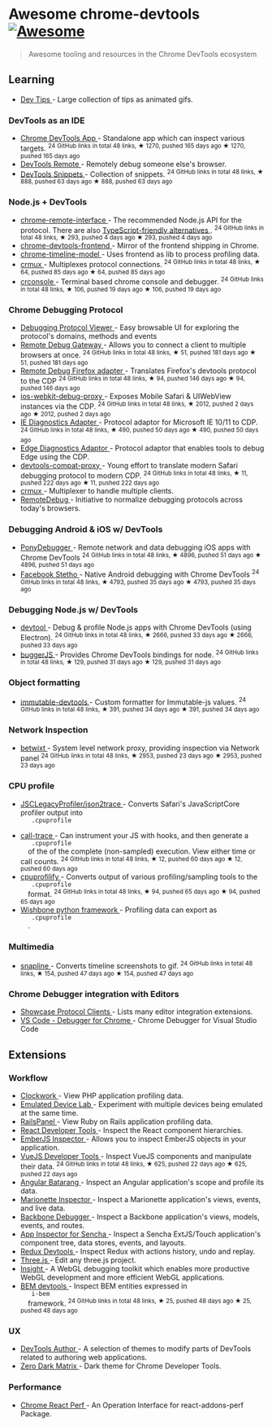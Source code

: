 <h1>
 Awesome chrome-devtools
 <a href="https://github.com/sindresorhus/awesome">
  <img alt="Awesome" src="https://cdn.rawgit.com/sindresorhus/awesome/d7305f38d29fed78fa85652e3a63e154dd8e8829/media/badge.svg"/>
 </a>
</h1>
<blockquote>
 <p>
  Awesome tooling and resources in the Chrome DevTools ecosystem
 </p>
</blockquote>
<h2>
 Learning
</h2>
<ul>
 <li>
  <a href="https://umaar.com/dev-tips/">
   Dev Tips
  </a>
  - Large collection of tips as animated gifs.
 </li>
</ul>
<h3>
 DevTools as an IDE
</h3>
<ul>
 <li>
  <a href="https://github.com/auchenberg/chrome-devtools-app">
   Chrome DevTools App
  </a>
  - Standalone app which can inspect various targets.
  <sup>
   24 GitHub links in total 48 links, ★ 1270, pushed 165 days ago
  </sup>
  <sup>
   &#9733 1270, pushed 165 days ago
  </sup>
 </li>
 <li>
  <a href="https://devtoolsremote.com/">
   DevTools Remote
  </a>
  - Remotely debug someone else's browser.
 </li>
 <li>
  <a href="https://github.com/bahmutov/code-snippets">
   DevTools Snippets
  </a>
  - Collection of snippets.
  <sup>
   24 GitHub links in total 48 links, ★ 888, pushed 63 days ago
  </sup>
  <sup>
   &#9733 888, pushed 63 days ago
  </sup>
 </li>
</ul>
<h3>
 Node.js + DevTools
</h3>
<ul>
 <li>
  <a href="https://github.com/cyrus-and/chrome-remote-interface">
   chrome-remote-interface
  </a>
  - The recommended Node.js API for the protocol. There are also
  <a href="https://github.com/DickvdBrink/chrome-debug-protocol">
   TypeScript-friendly alternatives
  </a>
  .
  <sup>
   24 GitHub links in total 48 links, ★ 293, pushed 4 days ago
  </sup>
  <sup>
   &#9733 293, pushed 4 days ago
  </sup>
 </li>
 <li>
  <a href="https://www.npmjs.com/package/chrome-devtools-frontend">
   chrome-devtools-frontend
  </a>
  - Mirror of the frontend shipping in Chrome.
 </li>
 <li>
  <a href="https://www.npmjs.com/package/devtools-timeline-model">
   chrome-timeline-model
  </a>
  - Uses frontend as lib to process profiling data.
 </li>
 <li>
  <a href="https://github.com/sidorares/crmux">
   crmux
  </a>
  - Multiplexes protocol connections.
  <sup>
   24 GitHub links in total 48 links, ★ 64, pushed 85 days ago
  </sup>
  <sup>
   &#9733 64, pushed 85 days ago
  </sup>
 </li>
 <li>
  <a href="https://github.com/sidorares/crconsole">
   crconsole
  </a>
  - Terminal based chrome console and debugger.
  <sup>
   24 GitHub links in total 48 links, ★ 106, pushed 19 days ago
  </sup>
  <sup>
   &#9733 106, pushed 19 days ago
  </sup>
 </li>
</ul>
<h3>
 Chrome Debugging Protocol
</h3>
<ul>
 <li>
  <a href="https://chromedevtools.github.io/debugger-protocol-viewer/">
   Debugging Protocol Viewer
  </a>
  - Easy browsable UI for exploring the protocol's domains, methods and events
 </li>
 <li>
  <a href="https://github.com/RemoteDebug/remotedebug-gateway">
   Remote Debug Gateway
  </a>
  - Allows you to connect a client to multiple browsers at once.
  <sup>
   24 GitHub links in total 48 links, ★ 51, pushed 181 days ago
  </sup>
  <sup>
   &#9733 51, pushed 181 days ago
  </sup>
 </li>
 <li>
  <a href="https://github.com/RemoteDebug/remotedebug-firefox-adapter">
   Remote Debug Firefox adapter
  </a>
  - Translates Firefox's devtools protocol to the CDP
  <sup>
   24 GitHub links in total 48 links, ★ 94, pushed 146 days ago
  </sup>
  <sup>
   &#9733 94, pushed 146 days ago
  </sup>
 </li>
 <li>
  <a href="https://github.com/google/ios-webkit-debug-proxy">
   ios-webkit-debug-proxy
  </a>
  - Exposes Mobile Safari & UIWebView instances via the CDP.
  <sup>
   24 GitHub links in total 48 links, ★ 2012, pushed 2 days ago
  </sup>
  <sup>
   &#9733 2012, pushed 2 days ago
  </sup>
 </li>
 <li>
  <a href="https://github.com/Microsoft/IEDiagnosticsAdapter">
   IE Diagnostics Adapter
  </a>
  - Protocol adaptor for Microsoft IE 10/11 to CDP.
  <sup>
   24 GitHub links in total 48 links, ★ 490, pushed 50 days ago
  </sup>
  <sup>
   &#9733 490, pushed 50 days ago
  </sup>
 </li>
 <li>
  <a href="https://github.com/Microsoft/edge-diagnostics-adaptor">
   Edge Diagnostics Adaptor
  </a>
  - Protocol adaptor that enables tools to debug Edge using the CDP.
 </li>
 <li>
  <a href="https://github.com/artygus/devtools-compat-proxy">
   devtools-compat-proxy
  </a>
  - Young effort to translate modern Safari debugging protocol to modern CDP.
  <sup>
   24 GitHub links in total 48 links, ★ 11, pushed 222 days ago
  </sup>
  <sup>
   &#9733 11, pushed 222 days ago
  </sup>
 </li>
 <li>
  <a href="https://github.com/sidorares/crmux">
   crmux
  </a>
  - Multiplexer to handle multiple clients.
 </li>
 <li>
  <a href="https://github.com/RemoteDebug">
   RemoteDebug
  </a>
  - Initiative to normalize debugging protocols across today's browsers.
 </li>
</ul>
<h3>
 Debugging Android & iOS w/ DevTools
</h3>
<ul>
 <li>
  <a href="https://github.com/square/PonyDebugger">
   PonyDebugger
  </a>
  - Remote network and data debugging iOS apps with Chrome DevTools
  <sup>
   24 GitHub links in total 48 links, ★ 4896, pushed 51 days ago
  </sup>
  <sup>
   &#9733 4896, pushed 51 days ago
  </sup>
 </li>
 <li>
  <a href="https://github.com/facebook/stetho">
   Facebook Stetho
  </a>
  - Native Android debugging with Chrome DevTools
  <sup>
   24 GitHub links in total 48 links, ★ 4793, pushed 35 days ago
  </sup>
  <sup>
   &#9733 4793, pushed 35 days ago
  </sup>
 </li>
</ul>
<h3>
 Debugging Node.js w/ DevTools
</h3>
<ul>
 <li>
  <a href="https://github.com/Jam3/devtool">
   devtool
  </a>
  - Debug & profile Node.js apps with Chrome DevTools (using Electron).
  <sup>
   24 GitHub links in total 48 links, ★ 2666, pushed 33 days ago
  </sup>
  <sup>
   &#9733 2666, pushed 33 days ago
  </sup>
 </li>
 <li>
  <a href="https://github.com/buggerjs/bugger">
   buggerJS
  </a>
  - Provides Chrome DevTools bindings for node.
  <sup>
   24 GitHub links in total 48 links, ★ 129, pushed 31 days ago
  </sup>
  <sup>
   &#9733 129, pushed 31 days ago
  </sup>
 </li>
</ul>
<h3>
 Object formatting
</h3>
<ul>
 <li>
  <a href="https://github.com/andrewdavey/immutable-devtools">
   immutable-devtools
  </a>
  - Custom formatter for Immutable-js values.
  <sup>
   24 GitHub links in total 48 links, ★ 391, pushed 34 days ago
  </sup>
  <sup>
   &#9733 391, pushed 34 days ago
  </sup>
 </li>
</ul>
<h3>
 Network Inspection
</h3>
<ul>
 <li>
  <a href="https://github.com/kdzwinel/betwixt">
   betwixt
  </a>
  - System level network proxy, providing inspection via Network panel
  <sup>
   24 GitHub links in total 48 links, ★ 2953, pushed 23 days ago
  </sup>
  <sup>
   &#9733 2953, pushed 23 days ago
  </sup>
 </li>
</ul>
<h3>
 CPU profile
</h3>
<ul>
 <li>
  <a href="https://github.com/facebook/react-native/blob/master/JSCLegacyProfiler/json2trace">
   JSCLegacyProfiler/json2trace
  </a>
  - Converts Safari's JavaScriptCore profiler output into
  <code>
   .cpuprofile
  </code>
 </li>
 <li>
  <a href="https://github.com/brendankenny/call-trace">
   call-trace
  </a>
  - Can instrument your JS with hooks, and then generate a
  <code>
   .cpuprofile
  </code>
  of the of the complete (non-sampled) execution. View either time or call counts.
  <sup>
   24 GitHub links in total 48 links, ★ 12, pushed 60 days ago
  </sup>
  <sup>
   &#9733 12, pushed 60 days ago
  </sup>
 </li>
 <li>
  <a href="https://github.com/thlorenz/cpuprofilify">
   cpuprofilify
  </a>
  - Converts output of various profiling/sampling tools to the
  <code>
   .cpuprofile
  </code>
  format.
  <sup>
   24 GitHub links in total 48 links, ★ 94, pushed 65 days ago
  </sup>
  <sup>
   &#9733 94, pushed 65 days ago
  </sup>
 </li>
 <li>
  <a href="http://wishbone.readthedocs.org/en/develop/miscellaneous.html#profiling">
   Wishbone python framework
  </a>
  - Profiling data can export as
  <code>
   .cpuprofile
  </code>
  .
 </li>
</ul>
<h3>
 Multimedia
</h3>
<ul>
 <li>
  <a href="https://github.com/pmdartus/snapline">
   snapline
  </a>
  - Converts timeline screenshots to gif.
  <sup>
   24 GitHub links in total 48 links, ★ 154, pushed 47 days ago
  </sup>
  <sup>
   &#9733 154, pushed 47 days ago
  </sup>
 </li>
</ul>
<h3>
 Chrome Debugger integration with Editors
</h3>
<ul>
 <li>
  <a href="https://developer.chrome.com/devtools/docs/debugging-clients">
   Showcase Protocol Clients
  </a>
  - Lists many editor integration extensions.
 </li>
 <li>
  <a href="https://github.com/Microsoft/vscode-chrome-debug/">
   VS Code - Debugger for Chrome
  </a>
  - Chrome Debugger for Visual Studio Code
 </li>
</ul>
<h2>
 Extensions
</h2>
<h3>
 Workflow
</h3>
<ul>
 <li>
  <a href="https://chrome.google.com/webstore/detail/clockwork/dmggabnehkmmfmdffgajcflpdjlnoemp?hl=en">
   Clockwork
  </a>
  - View PHP application profiling data.
 </li>
 <li>
  <a href="https://chrome.google.com/webstore/detail/emulated-device-lab/oaonfodocibcdobdeelbbfggjombamff">
   Emulated Device Lab
  </a>
  - Experiment with multiple devices being emulated at the same time.
 </li>
 <li>
  <a href="https://chrome.google.com/webstore/detail/railspanel/gjpfobpafnhjhbajcjgccbbdofdckggg?hl=en-US">
   RailsPanel
  </a>
  - View Ruby on Rails application profiling data.
 </li>
 <li>
  <a href="https://chrome.google.com/webstore/detail/react-developer-tools/fmkadmapgofadopljbjfkapdkoienihi">
   React Developer Tools
  </a>
  - Inspect the React component hierarchies.
 </li>
 <li>
  <a href="https://chrome.google.com/webstore/detail/ember-inspector/bmdblncegkenkacieihfhpjfppoconhi">
   EmberJS Inspector
  </a>
  - Allows you to inspect EmberJS objects in your application.
 </li>
 <li>
  <a href="https://github.com/vuejs/vue-devtools">
   VueJS Developer Tools
  </a>
  - Inspect VueJS components and manipulate their data.
  <sup>
   24 GitHub links in total 48 links, ★ 625, pushed 22 days ago
  </sup>
  <sup>
   &#9733 625, pushed 22 days ago
  </sup>
 </li>
 <li>
  <a href="https://chrome.google.com/webstore/detail/angularjs-batarang/ighdmehidhipcmcojjgiloacoafjmpfk">
   Angular Batarang
  </a>
  - Inspect an Angular application's scope and profile its data.
 </li>
 <li>
  <a href="https://chrome.google.com/webstore/detail/marionette-inspector/fbgfjlockdhidoaempmjcddibjklhpka">
   Marionette Inspector
  </a>
  - Inspect a Marionette application's views, events, and live data.
 </li>
 <li>
  <a href="https://chrome.google.com/webstore/detail/backbone-debugger/bhljhndlimiafopmmhjlgfpnnchjjbhd">
   Backbone Debugger
  </a>
  - Inspect a Backbone application's views, models, events, and routes.
 </li>
 <li>
  <a href="https://chrome.google.com/webstore/detail/app-inspector-for-sencha/pbeapidedgdpniokbedbfbaacglkceae">
   App Inspector for Sencha
  </a>
  - Inspect a Sencha ExtJS/Touch application's component tree, data stores, events, and layouts.
 </li>
 <li>
  <a href="https://chrome.google.com/webstore/detail/redux-devtools/lmhkpmbekcpmknklioeibfkpmmfibljd">
   Redux Devtools
  </a>
  - Inspect Redux with actions history, undo and replay.
 </li>
 <li>
  <a href="https://chrome.google.com/webstore/detail/threejs-editor-extension/fbgbekpggeldiacgjkacbkkcbjhmakea/">
   Three.js
  </a>
  - Edit any three.js project.
 </li>
 <li>
  <a href="https://github.com/3Dparallax/insight/">
   Insight
  </a>
  - A WebGL debugging toolkit which enables more productive WebGL development and more efficient WebGL applications.
 </li>
 <li>
  <a href="https://github.com/escaton/bem-chrome-devtools">
   BEM devtools
  </a>
  - Inspect BEM entities expressed in
  <code>
   i-bem
  </code>
  framework.
  <sup>
   24 GitHub links in total 48 links, ★ 25, pushed 48 days ago
  </sup>
  <sup>
   &#9733 25, pushed 48 days ago
  </sup>
 </li>
</ul>
<h3>
 UX
</h3>
<ul>
 <li>
  <a href="https://chrome.google.com/webstore/detail/devtools-author/egfhcfdfnajldliefpdoaojgahefjhhi">
   DevTools Author
  </a>
  - A selection of themes to modify parts of DevTools related to authoring web applications.
 </li>
 <li>
  <a href="https://chrome.google.com/webstore/detail/devtools-theme-zero-dark/bomhdjeadceaggdgfoefmpeafkjhegbo">
   Zero Dark Matrix
  </a>
  - Dark theme for Chrome Developer Tools.
 </li>
</ul>
<h3>
 Performance
</h3>
<ul>
 <li>
  <a href="https://chrome.google.com/webstore/detail/react-perf/hacmcodfllhbnekmghgdlplbdnahmhmm">
   Chrome React Perf
  </a>
  - An Operation Interface for react-addons-perf Package.
 </li>
</ul>
